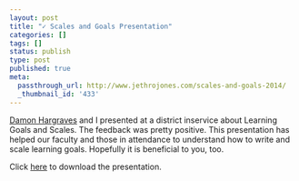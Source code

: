 ```yaml
---
layout: post
title: "✓ Scales and Goals Presentation"
categories: []
tags: []
status: publish
type: post
published: true
meta:
  passthrough_url: http://www.jethrojones.com/scales-and-goals-2014/
  _thumbnail_id: '433'
---
```


[Damon Hargraves](http://damonhargraves.com) and I presented at a district inservice about Learning Goals and Scales. The feedback was pretty positive. This presentation has helped our faculty and those in attendance to understand how to write and scale learning goals. Hopefully it is beneficial to you, too.


Click 
[here](http://www.jethrojones.com/scales-and-goals-2014/) to download the presentation.
